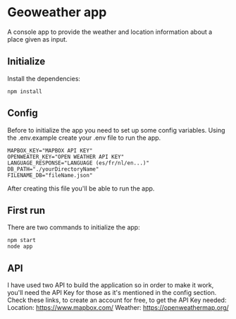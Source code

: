 # Geoweather app
A console app to provide the weather and location information about a place given as input.

## Initialize
Install the dependencies:
```
npm install
```
## Config
Before to initialize the app you need to set up some config variables. Using the .env.example create your .env file to run the app.
```
MAPBOX_KEY="MAPBOX API KEY"
OPENWEATER_KEY="OPEN WEATHER API KEY"
LANGUAGE_RESPONSE="LANGUAGE (es/fr/nl/en...)"
DB_PATH="./yourDirectoryName"
FILENAME_DB="fileName.json"
```
After creating this file you'll be able to run the app.

## First run
There are two commands to initialize the app:
```
npm start
node app
```

## API
I have used two API to build the application so in order to make it work, you'll need the API Key for those as it's mentioned in the config section. 
Check these links, to create an account for free, to get the API Key needed:
Location: https://www.mapbox.com/
Weather: https://openweathermap.org/
